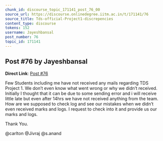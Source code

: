 ```yaml
---
chunk_id: discourse_topic_171141_post_76_00
source_url: https://discourse.onlinedegree.iitm.ac.in/t/171141/76
source_title: Tds-official-Project1-discrepencies
content_type: discourse
tokens: 152
username: Jayeshbansal
post_number: 76
topic_id: 171141
---
```


## Post #76 by Jayeshbansal

**Direct Link**: [Post #76](https://discourse.onlinedegree.iitm.ac.in/t/171141/76)

Few Students including me have not received any mails regarding TDS Project 1. We don’t even know what went wrong or why we didn’t received. Initially I thought that it can be due to some sending error and i will receive little late but even after 14hrs we have not received anything from the team. How are we supposed to check log and see our mistakes when we didn’t even received marks and logs. I request to check into it and provide us our marks and logs.

Thank You.

@carlton @Jivraj @s.anand
